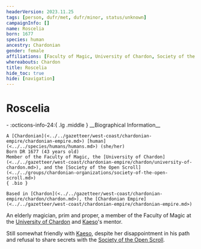 ```yaml
---
headerVersion: 2023.11.25
tags: [person, dufr/met, dufr/minor, status/unknown]
campaignInfo: []
name: Roscelia
born: 1677
species: human
ancestry: Chardonian
gender: female
affiliations: [Faculty of Magic, University of Chardon, Society of the Open Scroll]
whereabouts: Chardon
title: Roscelia
hide_toc: true
hide: [navigation]
---
```

# Roscelia
<div class="grid cards ext-narrow-margin ext-one-column" markdown>
- :octicons-info-24:{ .lg .middle } __Biographical Information__

    A [Chardonian](<../../gazetteer/west-coast/chardonian-empire/chardonian-empire.md>) [human](<../../species/humans/humans.md>) (she/her)  
    Born DR 1677 (43 years old)  
    Member of the Faculty of Magic, the [University of Chardon](<../../gazetteer/west-coast/chardonian-empire/chardon/university-of-chardon.md>), and the [Society of the Open Scroll](<../../groups/chardonian-organizations/society-of-the-open-scroll.md>)  
    { .bio }

    Based in [Chardon](<../../gazetteer/west-coast/chardonian-empire/chardon/chardon.md>), the [Chardonian Empire](<../../gazetteer/west-coast/chardonian-empire/chardonian-empire.md>)
</div>


An elderly magician, prim and proper, a member of the Faculty of Magic at the [University of Chardon](<../../gazetteer/west-coast/chardonian-empire/chardon/university-of-chardon.md>) and [Kaeso](<./kaeso.md>)'s mentor.

Still somewhat friendly with [Kaeso](<./kaeso.md>), despite her disappointment in his path and refusal to share secrets with the [Society of the Open Scroll](<../../groups/chardonian-organizations/society-of-the-open-scroll.md>). 